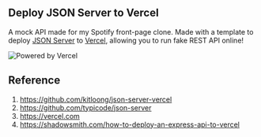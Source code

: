 ## Deploy JSON Server to Vercel

A mock API made for my Spotify front-page clone.
Made with a template to deploy [JSON Server](https://github.com/typicode/json-server) to [Vercel](https://vercel.com), allowing you to run fake REST API online!

![Powered by Vercel](https://images.ctfassets.net/e5382hct74si/78Olo8EZRdUlcDUFQvnzG7/fa4cdb6dc04c40fceac194134788a0e2/1618983297-powered-by-vercel.svg)

## Reference

1. https://github.com/kitloong/json-server-vercel
2. https://github.com/typicode/json-server
3. https://vercel.com
4. https://shadowsmith.com/how-to-deploy-an-express-api-to-vercel

